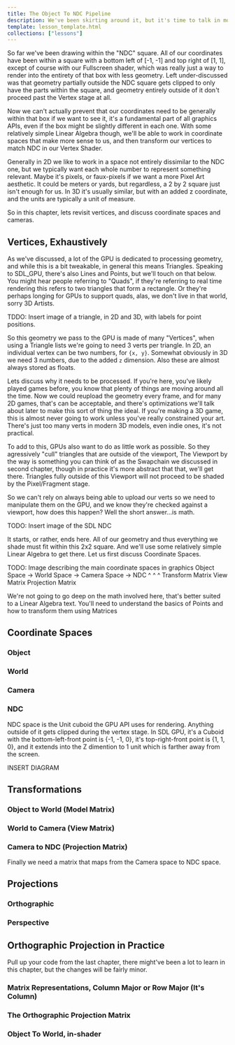 ```yaml
---
title: The Object To NDC Pipeline
description: We've been skirting around it, but it's time to talk in more detail about coordinate spaces and how we transform between them. We'll also be demonstraiting the Orthographic Projection so we can display objects in a more sensible space than a [-1, -1] to [1, 1] box.
template: lesson_template.html
collections: ["lessons"]
---
```


So far we've been drawing within the "NDC" square. All of our coordinates have been within a square with a bottom left of [-1, -1] and top right of [1, 1], except of course with our Fullscreen shader, which was really just a way to render into the entirety of that box with less geometry. Left under-discussed was that geometry partially outside the NDC square gets clipped to only have the parts within the square, and geometry entirely outside of it don't proceed past the Vertex stage at all.

Now we can't actually prevent that our coordinates need to be generally within that box if we want to see it, it's a fundamental part of all graphics APIs, even if the box might be slightly different in each one. With some relatively simple Linear Algebra though, we'll be able to work in coordinate spaces that make more sense to us, and then transform our vertices to match NDC in our Vertex Shader. 

Generally in 2D we like to work in a space not entirely dissimilar to the NDC one, but we typically want each whole number to represent something relevant. Maybe it's pixels, or faux-pixels if we want a more Pixel Art aesthetic. It could be meters or yards, but regardless, a 2 by 2 square just isn't enough for us. In 3D it's usually similar, but with an added z coordinate, and the units are typically a unit of measure.

So in this chapter, lets revisit vertices, and discuss coordinate spaces and cameras.

## Vertices, Exhaustively <a name="vertices" id="vertices"></a>

As we've discussed, a lot of the GPU is dedicated to processing geometry, and while this is a bit tweakable, in general this means Triangles. Speaking to SDL_GPU, there's also Lines and Points, but we'll touch on that below. You might hear people referring to "Quads", if they're referring to real time rendering this refers to two triangles that form a rectangle. Or they're perhaps longing for GPUs to support quads, alas, we don't live in that world, sorry 3D Artists.

TDDO: Insert image of a triangle, in 2D and 3D, with labels for point positions.

So this geometry we pass to the GPU is made of many "Vertices", when using a Triangle lists we're going to need 3 verts per triangle. In 2D, an individual vertex can be two numbers, for `{x, y}`. Somewhat obviously in 3D we need 3 numbers, due to the added `z` dimension. Also these are almost always stored as floats.

Lets discuss why it needs to be processed. If you're here, you've likely played games before, you know that plenty of things are moving around all the time. Now we could reupload the geometry every frame, and for many 2D games, that's can be acceptable, and there's optimizations we'll talk about later to make this sort of thing the ideal. If you're making a 3D game, this is almost never going to work unless you've really constrained your art. There's just too many verts in modern 3D models, even indie ones, it's not practical.

To add to this, GPUs also want to do as little work as possible. So they agressively "cull" triangles that are outside of the viewport, The Viewport by the way is something you can think of as the Swapchain we discussed in second chapter, though in practice it's more abstract that that, we'll get there. Triangles fully outside of this Viewport will not proceed to be shaded by the Pixel/Fragment stage. 

So we can't rely on always being able to upload our verts so we need to manipulate them on the GPU, and we know they're checked against a viewport, how does this happen? Well the short answer...is math.

TODO: Insert image of the SDL NDC

It starts, or rather, ends here. All of our geometry and thus everything we shade must fit within this 2x2 square. And we'll use some relatively simple Linear Algebra to get there. Let us first discuss Coordinate Spaces.

TODO: Image describing the main coordinate spaces in graphics
Object Space -> World Space -> Camera Space -> NDC
             ^              ^               ^
 Transform Matrix     View Matrix    Projection Matrix

We're not going to go deep on the math involved here, that's better suited to a Linear Algebra text. You'll need to understand the basics of Points and how to transform them using Matrices


## Coordinate Spaces

### Object

### World

### Camera

### NDC

NDC space is the Unit cuboid the GPU API uses for rendering. Anything outside of it gets clipped during the vertex stage. In SDL GPU, it's a Cuboid with the bottom-left-front point is {-1, -1, 0}, it's top-right-front point is {1, 1, 0}, and it extends into the Z dimention to 1 unit which is farther away from the screen.

INSERT DIAGRAM

## Transformations

### Object to World (Model Matrix)

### World to Camera (View Matrix)

### Camera to NDC (Projection Matrix)

Finally we need a matrix that maps from the Camera space to NDC space. 

## Projections

### Orthographic

### Perspective

## Orthographic Projection in Practice

Pull up your code from the last chapter, there might've been a lot to learn in this chapter, but the changes will be fairly minor.

### Matrix Representations, Column Major or Row Major (It's Column)

### The Orthographic Projection Matrix

### Object To World, in-shader

